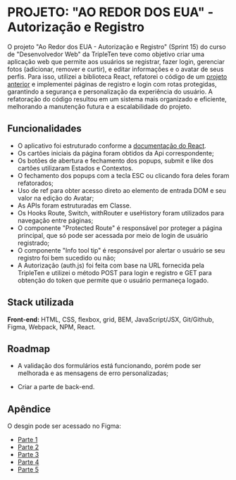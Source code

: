 # PROJETO: "AO REDOR DOS EUA" - Autorização e Registro

O projeto "Ao Redor dos EUA - Autorização e Registro" (Sprint 15) do curso de "Desenvolvedor Web" da TripleTen teve como objetivo criar uma aplicação web que permite aos usuários se registrar, fazer login, gerenciar fotos (adicionar, remover e curtir), e editar informações e o avatar de seus perfis. Para isso, utilizei a biblioteca React, refatorei o código de um [projeto anterior](https://github.com/VitorFGuimaraes/web_project_around_auth.git) e implementei páginas de registro e login com rotas protegidas, garantindo a segurança e personalização da experiência do usuário. A refatoração do código resultou em um sistema mais organizado e eficiente, melhorando a manutenção futura e a escalabilidade do projeto.

## Funcionalidades

- O aplicativo foi estruturado conforme a [documentação do React](https://pt-br.legacy.reactjs.org/docs/getting-started.html).
- Os cartões iniciais da página foram obtidos da Api correspondente;
- Os botões de abertura e fechamento dos popups, submit e like dos cartões utilizaram Estados e Contextos.
- O fechamento dos popups com a tecla ESC ou clicando fora deles foram refatorados;
- Uso de ref para obter acesso direto ao elemento de entrada DOM e seu valor na edição do Avatar;
- As APIs foram estruturadas em Classe.
- Os Hooks Route, Switch, withRouter e useHistory foram utilizados para navegação entre páginas;
- O componente "Protected Route" é responsável por proteger a página principal, que só pode ser acessada por meio de login de usuário registrado;
- O componente "Info tool tip" é responsável por alertar o usuário se seu registro foi bem sucedido ou não;
- A Autorização (auth.js) foi feita com base na URL fornecida pela TripleTen e utilizei o método POST para login e registro e GET para obtenção do token que permite que o usuário permaneça logado.


## Stack utilizada

**Front-end:**  HTML, CSS, flexbox, grid, BEM, JavaScript/JSX, Git/Github, Figma, Webpack, NPM, React.


## Roadmap

- A validação dos formulários está funcionando, porém pode ser melhorada e as mensagens de erro personalizadas;

- Criar a parte de back-end.


## Apêndice

O desgin pode ser acessado no Figma:

- [Parte 1](https://www.figma.com/file/e0lUDoBuWEsFCJ9OQKHypo/Web_Brief_Sprint_5_PT-%7C-Ao-redor-dos-EUA.-%7C-desktop-%2B-mobile?type=design&node-id=0-1&t=KyUBYZhXDZZEHVx0-0)
- [Parte 2](https://www.figma.com/file/UEBC9WrjCqc74O4zfGn8ed/Web_Brief_Sprint_6_PT-%7C-Ao-redor-dos-E.U.A-%7C-desktop-%2B-mobile?type=design&node-id=0-1&t=IdrQyUMIy52wetOb-0)
- [Parte 3](https://www.figma.com/file/2lYBAAE2NJmfoD2q5j710S/Web_Brief_Sprint_6_PT-%7C-Ao-redor-dos-E.U.A?t=f6ckDy1M3pWAFXOf-0)
- [Parte 4](https://www.figma.com/file/zOeMl6rkzkNbETDtm9zohh/Web_Brief_Sprint_10_PT-%7C-JavaScript-Aplic%C3%A1vel?type=design&node-id=0-1&t=4oeZcqTjICWlGugo-0)
- [Parte 5](https://www.figma.com/file/YrtMoHGfwML1yeN5DfWEq3/Web_Brief_Sprint_15_PT-%7C-Registro-e-autoriza%C3%A7%C3%A3o?type=design&node-id=1-78&mode=design&t=hwoqMk9ct8gW4UuY-0)


